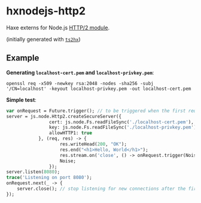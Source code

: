 # hxnodejs-http2

Haxe externs for Node.js [HTTP/2 module](https://nodejs.org/api/http2.html).

(initially generated with [`ts2hx`](https://github.com/Simn/ts2hx))

## Example

__Generating `localhost-cert.pem` and `localhost-privkey.pem`__:
```
openssl req -x509 -newkey rsa:2048 -nodes -sha256 -subj '/CN=localhost' -keyout localhost-privkey.pem -out localhost-cert.pem
```

__Simple test__:

```haxe
var onRequest = Future.trigger(); // to be triggered when the first request occurs
server = js.node.Http2.createSecureServer({
				cert: js.node.Fs.readFileSync('./localhost-cert.pem'),
				key: js.node.Fs.readFileSync('./localhost-privkey.pem'),
				allowHTTP1: true
			}, (req, res) -> {
					res.writeHead(200, "OK");
					res.end("<h1>Hello, World</h1>");
					res.stream.on('close', () -> onRequest.trigger(Noise)); // after the first request is finished.
					Noise;
                });
server.listen(8080);
trace('Listening on port 8080');
onRequest.next(_ -> {
    server.close(); // stop listening for new connections after the first request
});
```